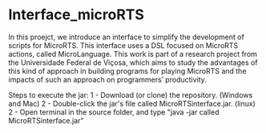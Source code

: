 # Interface_microRTS
In this proejct, we introduce an interface to simplify the development of scripts for MicroRTS.
This interface uses a DSL focused on MicroRTS actions, called MicroLanguage.
This work is part of a research project from the Universidade Federal de Viçosa, which aims to study the advantages of this kind of approach in building programs for playing MicroRTS and the impacts of such an approach on programmers’ productivity.

Steps to execute the jar:
1 - Download (or clone) the repository.
(Windows and Mac)
2 - Double-click the jar's file called MicroRTSinterface.jar.
(linux)
2 - Open terminal in the source folder, and type "java -jar called MicroRTSinterface.jar"
